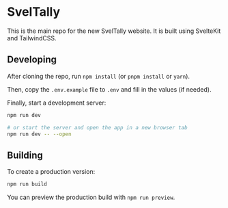 # SvelTally

This is the main repo for the new SvelTally website. It is built using SvelteKit and TailwindCSS.

## Developing

After cloning the repo, run `npm install` (or `pnpm install` or `yarn`).

Then, copy the `.env.example` file to `.env` and fill in the values (if needed).

Finally, start a development server:

```bash
npm run dev

# or start the server and open the app in a new browser tab
npm run dev -- --open
```

## Building

To create a production version:

```bash
npm run build
```

You can preview the production build with `npm run preview`.
